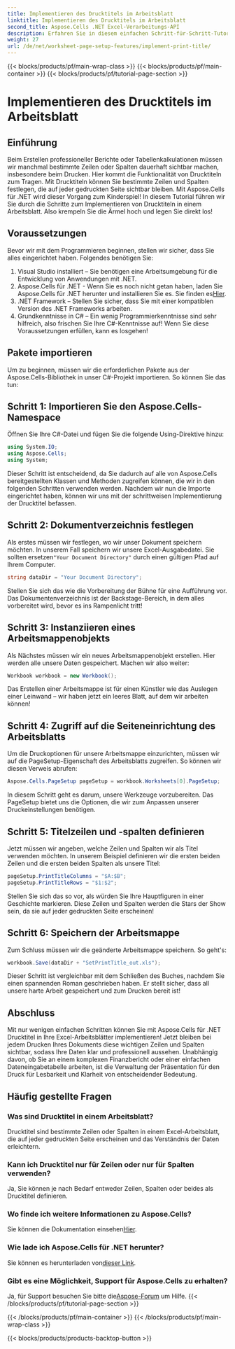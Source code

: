 ```yaml
---
title: Implementieren des Drucktitels im Arbeitsblatt
linktitle: Implementieren des Drucktitels im Arbeitsblatt
second_title: Aspose.Cells .NET Excel-Verarbeitungs-API
description: Erfahren Sie in diesem einfachen Schritt-für-Schritt-Tutorial, wie Sie mit Aspose.Cells für .NET Drucktitel in Excel-Arbeitsblättern implementieren.
weight: 27
url: /de/net/worksheet-page-setup-features/implement-print-title/
---
```


{{< blocks/products/pf/main-wrap-class >}}
{{< blocks/products/pf/main-container >}}
{{< blocks/products/pf/tutorial-page-section >}}

# Implementieren des Drucktitels im Arbeitsblatt

## Einführung
Beim Erstellen professioneller Berichte oder Tabellenkalkulationen müssen wir manchmal bestimmte Zeilen oder Spalten dauerhaft sichtbar machen, insbesondere beim Drucken. Hier kommt die Funktionalität von Drucktiteln zum Tragen. Mit Drucktiteln können Sie bestimmte Zeilen und Spalten festlegen, die auf jeder gedruckten Seite sichtbar bleiben. Mit Aspose.Cells für .NET wird dieser Vorgang zum Kinderspiel! In diesem Tutorial führen wir Sie durch die Schritte zum Implementieren von Drucktiteln in einem Arbeitsblatt. Also krempeln Sie die Ärmel hoch und legen Sie direkt los!
## Voraussetzungen
Bevor wir mit dem Programmieren beginnen, stellen wir sicher, dass Sie alles eingerichtet haben. Folgendes benötigen Sie:
1. Visual Studio installiert – Sie benötigen eine Arbeitsumgebung für die Entwicklung von Anwendungen mit .NET.
2.  Aspose.Cells für .NET - Wenn Sie es noch nicht getan haben, laden Sie Aspose.Cells für .NET herunter und installieren Sie es. Sie finden es[Hier](https://releases.aspose.com/cells/net/).
3. .NET Framework – Stellen Sie sicher, dass Sie mit einer kompatiblen Version des .NET Frameworks arbeiten.
4. Grundkenntnisse in C# – Ein wenig Programmierkenntnisse sind sehr hilfreich, also frischen Sie Ihre C#-Kenntnisse auf!
Wenn Sie diese Voraussetzungen erfüllen, kann es losgehen!
## Pakete importieren
Um zu beginnen, müssen wir die erforderlichen Pakete aus der Aspose.Cells-Bibliothek in unser C#-Projekt importieren. So können Sie das tun:
## Schritt 1: Importieren Sie den Aspose.Cells-Namespace
Öffnen Sie Ihre C#-Datei und fügen Sie die folgende Using-Direktive hinzu:
```csharp
using System.IO;
using Aspose.Cells;
using System;
```
Dieser Schritt ist entscheidend, da Sie dadurch auf alle von Aspose.Cells bereitgestellten Klassen und Methoden zugreifen können, die wir in den folgenden Schritten verwenden werden.
Nachdem wir nun die Importe eingerichtet haben, können wir uns mit der schrittweisen Implementierung der Drucktitel befassen.
## Schritt 2: Dokumentverzeichnis festlegen
Als erstes müssen wir festlegen, wo wir unser Dokument speichern möchten. In unserem Fall speichern wir unsere Excel-Ausgabedatei. Sie sollten ersetzen`"Your Document Directory"` durch einen gültigen Pfad auf Ihrem Computer.
```csharp
string dataDir = "Your Document Directory";
```
Stellen Sie sich das wie die Vorbereitung der Bühne für eine Aufführung vor. Das Dokumentenverzeichnis ist der Backstage-Bereich, in dem alles vorbereitet wird, bevor es ins Rampenlicht tritt!
## Schritt 3: Instanziieren eines Arbeitsmappenobjekts
Als Nächstes müssen wir ein neues Arbeitsmappenobjekt erstellen. Hier werden alle unsere Daten gespeichert. Machen wir also weiter:
```csharp
Workbook workbook = new Workbook();
```
Das Erstellen einer Arbeitsmappe ist für einen Künstler wie das Auslegen einer Leinwand – wir haben jetzt ein leeres Blatt, auf dem wir arbeiten können!
## Schritt 4: Zugriff auf die Seiteneinrichtung des Arbeitsblatts
Um die Druckoptionen für unsere Arbeitsmappe einzurichten, müssen wir auf die PageSetup-Eigenschaft des Arbeitsblatts zugreifen. So können wir diesen Verweis abrufen:
```csharp
Aspose.Cells.PageSetup pageSetup = workbook.Worksheets[0].PageSetup;
```
In diesem Schritt geht es darum, unsere Werkzeuge vorzubereiten. Das PageSetup bietet uns die Optionen, die wir zum Anpassen unserer Druckeinstellungen benötigen.
## Schritt 5: Titelzeilen und -spalten definieren
Jetzt müssen wir angeben, welche Zeilen und Spalten wir als Titel verwenden möchten. In unserem Beispiel definieren wir die ersten beiden Zeilen und die ersten beiden Spalten als unsere Titel:
```csharp
pageSetup.PrintTitleColumns = "$A:$B";
pageSetup.PrintTitleRows = "$1:$2";
```
Stellen Sie sich das so vor, als würden Sie Ihre Hauptfiguren in einer Geschichte markieren. Diese Zeilen und Spalten werden die Stars der Show sein, da sie auf jeder gedruckten Seite erscheinen!
## Schritt 6: Speichern der Arbeitsmappe
Zum Schluss müssen wir die geänderte Arbeitsmappe speichern. So geht's:
```csharp
workbook.Save(dataDir + "SetPrintTitle_out.xls");
```
Dieser Schritt ist vergleichbar mit dem Schließen des Buches, nachdem Sie einen spannenden Roman geschrieben haben. Er stellt sicher, dass all unsere harte Arbeit gespeichert und zum Drucken bereit ist!
## Abschluss
Mit nur wenigen einfachen Schritten können Sie mit Aspose.Cells für .NET Drucktitel in Ihre Excel-Arbeitsblätter implementieren! Jetzt bleiben bei jedem Drucken Ihres Dokuments diese wichtigen Zeilen und Spalten sichtbar, sodass Ihre Daten klar und professionell aussehen. Unabhängig davon, ob Sie an einem komplexen Finanzbericht oder einer einfachen Dateneingabetabelle arbeiten, ist die Verwaltung der Präsentation für den Druck für Lesbarkeit und Klarheit von entscheidender Bedeutung. 
## Häufig gestellte Fragen
### Was sind Drucktitel in einem Arbeitsblatt?
Drucktitel sind bestimmte Zeilen oder Spalten in einem Excel-Arbeitsblatt, die auf jeder gedruckten Seite erscheinen und das Verständnis der Daten erleichtern.
### Kann ich Drucktitel nur für Zeilen oder nur für Spalten verwenden?
Ja, Sie können je nach Bedarf entweder Zeilen, Spalten oder beides als Drucktitel definieren.
### Wo finde ich weitere Informationen zu Aspose.Cells?
 Sie können die Dokumentation einsehen[Hier](https://reference.aspose.com/cells/net/).
### Wie lade ich Aspose.Cells für .NET herunter?
 Sie können es herunterladen von[dieser Link](https://releases.aspose.com/cells/net/).
### Gibt es eine Möglichkeit, Support für Aspose.Cells zu erhalten?
 Ja, für Support besuchen Sie bitte die[Aspose-Forum](https://forum.aspose.com/c/cells/9) um Hilfe.
{{< /blocks/products/pf/tutorial-page-section >}}

{{< /blocks/products/pf/main-container >}}
{{< /blocks/products/pf/main-wrap-class >}}

{{< blocks/products/products-backtop-button >}}
